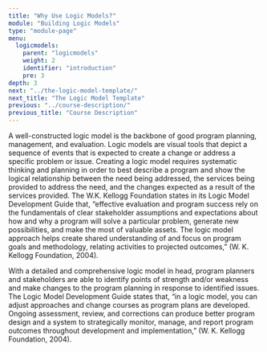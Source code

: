 ```yaml
---
title: "Why Use Logic Models?"
module: "Building Logic Models"
type: "module-page"
menu:
  logicmodels:
    parent: "logicmodels"
    weight: 2
    identifier: "introduction"
    pre: 3
depth: 3
next: "../the-logic-model-template/"
next_title: "The Logic Model Template"
previous: "../course-description/"
previous_title: "Course Description"
---
```

<div class="logicmodels"><div class="pageblock"><p>A well-constructed logic model is the backbone of good program planning, management, and evaluation. Logic models are visual tools that depict a sequence of events that is expected to create a change or address a specific problem or issue. Creating a logic model requires systematic thinking and planning in order to best describe a program and show the logical relationship between the need being addressed, the services being provided to address the need, and the changes expected as a result of the services provided. The W.K. Kellogg Foundation states in its Logic Model Development Guide that, “effective evaluation and program success rely on the fundamentals of clear stakeholder assumptions and expectations about how and why a program will solve a particular problem, generate new possibilities, and make the most of valuable assets. The logic model approach helps create shared understanding of and focus on program goals and methodology, relating activities to projected outcomes,” (W. K. Kellogg Foundation, 2004).</p>
<p>With a detailed and comprehensive logic model in head, program planners and stakeholders are able to identify points of strength and/or weakness and make changes to the program planning in response to identified issues. The Logic Model Development Guide states that, “in a logic model, you can adjust approaches and change courses as program plans are developed. Ongoing assessment, review, and corrections can produce better program design and a system to strategically monitor, manage, and report program outcomes throughout development and implementation,” (W. K. Kellogg Foundation, 2004).</p>
</div></div>
